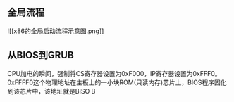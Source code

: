 ## 全局流程
![[x86的全局启动流程示意图.png]]
## 从BIOS到GRUB
CPU加电的瞬间，强制将CS寄存器设置为0xF000，IP寄存器设置为0xFFF0。
0xFFFF0这个物理地址在主板上的一小块ROM(只读内存)芯片上，BIOS程序固化到该芯片中，该地址就是BISO
B